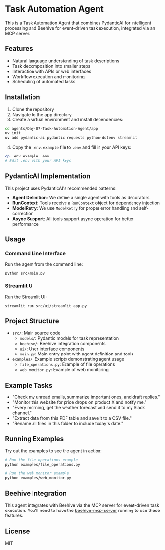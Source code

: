 # Task Automation Agent

This is a Task Automation Agent that combines PydanticAI for intelligent processing and Beehive for event-driven task execution, integrated via an MCP server.

## Features

- Natural language understanding of task descriptions
- Task decomposition into smaller steps
- Interaction with APIs or web interfaces
- Workflow execution and monitoring
- Scheduling of automated tasks

## Installation

1. Clone the repository
2. Navigate to the app directory
3. Create a virtual environment and install dependencies:

```bash
cd agents/Day-07-Task-Automation-Agent/app
uv init
uv add pydantic-ai pydantic requests python-dotenv streamlit
```

4. Copy the `.env.example` file to `.env` and fill in your API keys:

```bash
cp .env.example .env
# Edit .env with your API keys
```

## PydanticAI Implementation

This project uses PydanticAI's recommended patterns:

- **Agent Definition**: We define a single agent with tools as decorators
- **RunContext**: Tools receive a `RunContext` object for dependency injection
- **ModelRetry**: We use `ModelRetry` for proper error handling and self-correction
- **Async Support**: All tools support async operation for better performance

## Usage

### Command Line Interface

Run the agent from the command line:

```bash
python src/main.py
```

### Streamlit UI

Run the Streamlit UI:

```bash
streamlit run src/ui/streamlit_app.py
```

## Project Structure

- `src/`: Main source code
  - `models/`: Pydantic models for task representation
  - `beehive/`: Beehive integration components
  - `ui/`: User interface components
  - `main.py`: Main entry point with agent definition and tools
- `examples/`: Example scripts demonstrating agent usage
  - `file_operations.py`: Example of file operations
  - `web_monitor.py`: Example of web monitoring

## Example Tasks

- "Check my unread emails, summarize important ones, and draft replies."
- "Monitor this website for price drops on product X and notify me."
- "Every morning, get the weather forecast and send it to my Slack channel."
- "Extract data from this PDF table and save it to a CSV file."
- "Rename all files in this folder to include today's date."

## Running Examples

Try out the examples to see the agent in action:

```bash
# Run the file operations example
python examples/file_operations.py

# Run the web monitor example
python examples/web_monitor.py
```

## Beehive Integration

This agent integrates with Beehive via the MCP server for event-driven task execution. You'll need to have the [beehive-mcp-server](https://github.com/rakeshgangwar/beehive-mcp-server) running to use these features.

## License

MIT